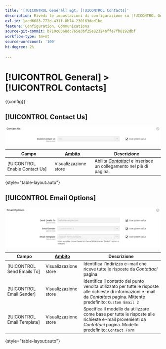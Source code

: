 ```yaml
---
title: '[!UICONTROL General] &gt; [!UICONTROL Contacts]'
description: Rivedi le impostazioni di configurazione su [!UICONTROL General] &gt; [!UICONTROL Contacts] pagina dell’amministratore di Commerce.
exl-id: 1acd6683-772d-431f-8b74-230163ded1be
feature: Configuration, Communications
source-git-commit: b710c0368dc765e3bf25e82324bffe7fb8192dbf
workflow-type: tm+mt
source-wordcount: '100'
ht-degree: 2%

---
```


# [!UICONTROL General] > [!UICONTROL Contacts]

{{config}}

## [!UICONTROL Contact Us]

![Contattaci](./assets/contacts-contact-us.png)<!-- zoom -->

<!-- [Contact Us](https://docs.magento.com/user-guide/stores/contact-us.html) -->

| Campo | [Ambito](../../getting-started/websites-stores-views.md#scope-settings) | Descrizione |
|--- |--- |--- |
| [!UICONTROL Enable Contact Us] | Visualizzazione store | Abilita [_Contattaci_](../../getting-started/store-details.md#contact-us-form) e inserisce un collegamento nel piè di pagina. |

{style="table-layout:auto"}

## [!UICONTROL Email Options]

![Opzioni e-mail](./assets/contacts-email-options.png)<!-- zoom -->

<!-- [Email Options](https://docs.magento.com/user-guide/stores/contact-us.html) -->

| Campo | [Ambito](../../getting-started/websites-stores-views.md#scope-settings) | Descrizione |
|--- |--- |--- |
| [!UICONTROL Send Emails To] | Visualizzazione store | Identifica l’indirizzo e-mail che riceve tutte le risposte da _Contattaci_ pagina |
| [!UICONTROL Email Sender] | Visualizzazione store | Identifica il contatto del punto vendita utilizzato per tutte le risposte alle richieste di informazioni e-mail da _Contattaci_ pagina. Mittente predefinito: `Custom Email 2` |
| [!UICONTROL Email Template] | Visualizzazione store | Specifica il modello da utilizzare come base per tutte le risposte alle richieste e-mail provenienti da _Contattaci_ pagina. Modello predefinito: `Contact Form` |

{style="table-layout:auto"}
